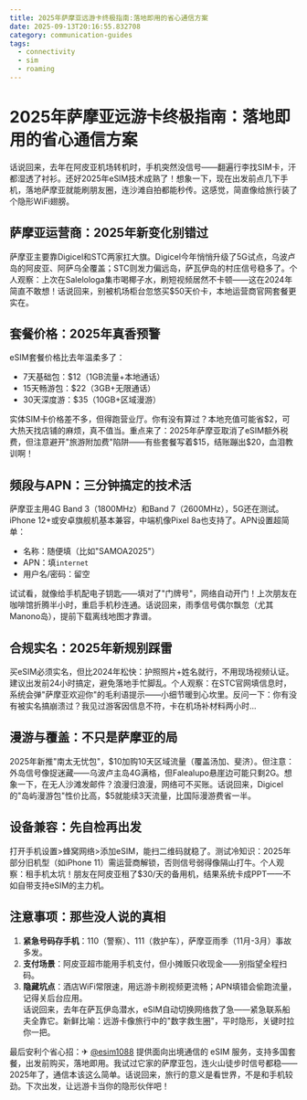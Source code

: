```yaml
---
title: 2025年萨摩亚远游卡终极指南:落地即用的省心通信方案
date: 2025-09-13T20:16:55.832708
category: communication-guides
tags:
  - connectivity
  - sim
  - roaming
---
```


# 2025年萨摩亚远游卡终极指南：落地即用的省心通信方案

话说回来，去年在阿皮亚机场转机时，手机突然没信号——翻遍行李找SIM卡，汗都湿透了衬衫。还好2025年eSIM技术成熟了！想象一下，现在出发前点几下手机，落地萨摩亚就能刷朋友圈，连沙滩自拍都能秒传。这感觉，简直像给旅行装了个隐形WiFi翅膀。

## 萨摩亚运营商：2025年新变化别错过

萨摩亚主要靠Digicel和STC两家扛大旗。Digicel今年悄悄升级了5G试点，乌波卢岛的阿皮亚、阿萨乌全覆盖；STC则发力偏远岛，萨瓦伊岛的村庄信号稳多了。个人观察：上次在Salelologa集市喝椰子水，刷短视频居然不卡顿——这在2024年简直不敢想！话说回来，别被机场柜台忽悠买$50天价卡，本地运营商官网套餐更实在。

## 套餐价格：2025年真香预警

eSIM套餐价格比去年温柔多了：  
- 7天基础包：$12（1GB流量+本地通话）  
- 15天畅游包：$22（3GB+无限通话）  
- 30天深度游：$35（10GB+区域漫游）  

实体SIM卡价格差不多，但得跑营业厅。你有没有算过？本地充值可能省$2，可大热天找店铺的麻烦，真不值当。重点来了：2025年萨摩亚取消了eSIM额外税费，但注意避开"旅游附加费"陷阱——有些套餐写着$15，结账蹦出$20，血泪教训啊！

## 频段与APN：三分钟搞定的技术活

萨摩亚主用4G Band 3（1800MHz）和Band 7（2600MHz），5G还在测试。iPhone 12+或安卓旗舰机基本兼容，中端机像Pixel 8a也支持了。APN设置超简单：  
- 名称：随便填（比如"SAMOA2025"）  
- APN：填`internet`  
- 用户名/密码：留空  

试试看，就像给手机配电子钥匙——填对了"门牌号"，网络自动开门！上次朋友在咖啡馆折腾半小时，重启手机秒连通。话说回来，雨季信号偶尔飘忽（尤其Manono岛），提前下载离线地图才靠谱。

## 合规实名：2025年新规别踩雷

买eSIM必须实名，但比2024年松快：护照照片+姓名就行，不用现场视频认证。建议出发前24小时搞定，避免落地手忙脚乱。个人观察：在STC官网填信息时，系统会弹"萨摩亚欢迎你"的毛利语提示——小细节暖到心坎里。反问一下：你有没有被实名搞崩溃过？我见过游客因信息不符，卡在机场补材料两小时...

## 漫游与覆盖：不只是萨摩亚的局

2025年新推"南太无忧包"，$10加购10天区域流量（覆盖汤加、斐济）。但注意：外岛信号像捉迷藏——乌波卢主岛4G满格，但Falealupo悬崖边可能只剩2G。想象一下，在无人沙滩发邮件？浪漫归浪漫，网络可不买账。话说回来，Digicel的"岛屿漫游包"性价比高，$5就能续3天流量，比国际漫游费省一半。

## 设备兼容：先自检再出发

打开手机设置>蜂窝网络>添加eSIM，能扫二维码就稳了。测试冷知识：2025年部分旧机型（如iPhone 11）需运营商解锁，否则信号弱得像隔山打牛。个人观察：租手机太坑！朋友在阿皮亚租了$30/天的备用机，结果系统卡成PPT——不如自带支持eSIM的主力机。

## 注意事项：那些没人说的真相

1. **紧急号码存手机**：110（警察）、111（救护车），萨摩亚雨季（11月-3月）事故多发。  
2. **支付场景**：阿皮亚超市能用手机支付，但小摊贩只收现金——别指望全程扫码。  
3. **隐藏坑点**：酒店WiFi常限速，用远游卡刷视频更流畅；APN填错会偷跑流量，记得关后台应用。  
话说回来，去年在萨瓦伊岛潜水，eSIM自动切换网络救了急——紧急联系船夫全靠它。新鲜比喻：远游卡像旅行中的"数字救生圈"，平时隐形，关键时拉你一把。

最后安利个省心招：✈ [@esim1088](https://t.me/s/esim1088) 提供面向出境通信的 eSIM 服务，支持多国套餐，出发前购买，落地即用。我试过它家的萨摩亚包，连火山徒步时信号都稳——2025年了，通信本该这么简单。话说回来，旅行的意义是看世界，不是和手机较劲。下次出发，让远游卡当你的隐形伙伴吧！
